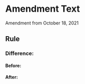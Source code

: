 # Amendment Text

Amendment from October 18, 2021

## Rule

### Difference:

#### Before:

#### After:
